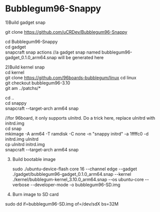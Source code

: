 # Bubblegum96-Snappy
1)Build gadget snap  

  git clone  https://github.com/uCRDev/Bubblegum96-Snappy  

  cd Bubblegum96-Snappy  
  cd gadget   
  snapcraft snap actions  //a gadget snap named bubblegum96-gadget_0.1.0_arm64.snap will be generated here   


2)Build kernel snap  
  cd kernel  
  git clone https://github.com/96boards-bubblegum/linux
  cd linux  
  git checkout bubblegum96-3.10  
  git am ../patchs/*  
  
  cd ..  
  cd snappy  
  snapcraft --target-arch arm64 snap  
  
  //for 96board, it only supports uInitrd. Do a trick here, replace uInitrd with initrd.img  
  cd snap  
  mkimage -A arm64 -T ramdisk -C none -n "snappy initrd" -a 1ffffc0 -d initrd.img uInitrd  
  cp uInitrd initrd.img  
  snapcraft --target-arch arm64 snap  

  
3) Build bootable image  

   sudo ./ubuntu-device-flash core 16 --channel edge --gadget ./gadget/bubblegum96-gadget_0.1.0_arm64.snap  --kernel ./kernel/bubblegum-kernel_3.10.0_arm64.snap --os ubuntu-core --verbose --developer-mode -o bubblegum96-SD.img   


4) Burn image to SD card  

  sudo dd if=bubblegum96-SD.img of=/dev/sdX bs=32M  

